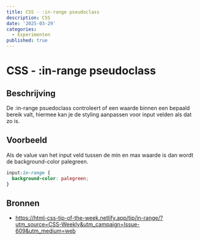 ```yaml
---
title: CSS - :in-range pseudoclass
description: CSS
date: '2025-03-29'
categories:
  - Experimenten
published: true
---
```


# CSS - :in-range pseudoclass

## Beschrijving
De :in-range psuedoclass controleert of een waarde binnen een bepaald bereik valt, hiermee kan je de styling 
aanpassen voor input velden als dat zo is.

## Voorbeeld
Als de value van het input veld tussen de min en max waarde is dan wordt de background-color palegreen.

```css
input:in-range {
  background-color: palegreen;
}
```

## Bronnen
- https://html-css-tip-of-the-week.netlify.app/tip/in-range/?utm_source=CSS-Weekly&utm_campaign=Issue-609&utm_medium=web

